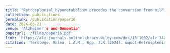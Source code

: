 ```yaml
---
title: "Retrosplenial hypometabolism precedes the conversion from mild cognitive impairment to Alzheimer's disease."
collection: publications
permalink: /publication/paper16 
date: 2024-08-21
venue: 'Alzheimer's and Dementia'
paperurl: '/files/paper16.pdf'
link: 'https://alz-journals.onlinelibrary.wiley.com/doi/10.1002/alz.14258'
citation: 'Terstege, Galea, L.A.M., Epp, J.R.(2024). &quot;Retrosplenial hypometabolism precedes the conversion from mild cognitive impairment to Alzheimer's disease.&quot; <i>Molecular Brain</i>.'
---
```

